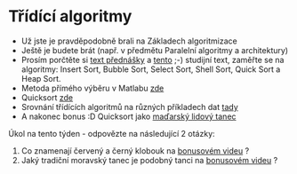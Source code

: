 # Třídící algoritmy
* Už jste je pravděpodobně brali na Základech algoritmizace
* Ještě je budete brát (např. v předmětu Paralelní algoritmy a architektury)
* Prosím porčtěte si [text přednášky](http://kfe.fjfi.cvut.cz/~limpouch/numet/sort.pdf) a [tento](https://en.wikipedia.org/wiki/Sorting_algorithm) ;-) studijní text, zaměřte se na algoritmy: Insert Sort, Bubble Sort, Select Sort, Shell Sort, Quick Sort a Heap Sort.
* Metoda přímého výběru v Matlabu [zde](primyvyber.m)
* Quicksort [zde](quicksort.m)
* Srovnání třídících algoritmů na různých příkladech dat [tady](https://www.toptal.com/developers/sorting-algorithms)
* A nakonec bonus :D Quicksort jako [maďarský lidový tanec](https://www.youtube.com/watch?v=ywWBy6J5gz8)

Úkol na tento týden - odpovězte na následující 2 otázky:
1) Co znamenají červený a černý klobouk na [bonusovém videu](https://www.youtube.com/watch?v=ywWBy6J5gz8) ?
2) Jaký tradiční moravský tanec je podobný tanci na [bonusovém videu](https://www.youtube.com/watch?v=ywWBy6J5gz8) ?
